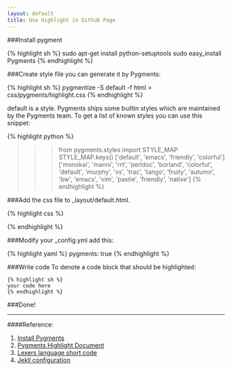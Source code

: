 ```yaml
---
layout: default
title: Use Highlight in Github Page 
---
```


###Install pygment

{% highlight sh %}
sudo apt-get install python-setuptools
sudo easy_install Pygments
{% endhighlight %}

###Create style file
you can generate it by Pygments:

{% highlight sh %}
pygmentize -S default -f html > css/pygments/highlight.css
{% endhighlight %}

default is a style. Pygments ships some builtin styles which are maintained by the Pygments team.
To get a list of known styles you can use this snippet:
 
{% highlight python %}
>>> from pygments.styles import STYLE_MAP
>>> STYLE_MAP.keys()
['default', 'emacs', 'friendly', 'colorful']
['monokai', 'manni', 'rrt', 'perldoc', 'borland', 'colorful', 'default', 'murphy', 'vs', 'trac', 'tango', 'fruity', 'autumn', 'bw', 'emacs', 'vim', 'pastie', 'friendly', 'native']
{% endhighlight %}

###Add the css file to _layout/default.html.

{% highlight css %}
<link rel="stylesheet" href="/css/pygments/highlight.css" />
{% endhighlight %}

###Modify your _config.yml add this:

{% highlight yaml %}
pygments: true
{% endhighlight %}

###Write code
To denote a code block that should be highlighted:

``` textile
{% highlight sh %}
your code here
{% endhighlight %}
```

###Done!

---
####Reference:
1. [Install Pygments](http://pygments.org/docs/installation/)
1. [Pygments Highlight Document](http://pygments.org/docs/styles/)
2. [Lexers language short code](http://pygments.org/docs/lexers/)
3. [Jekll configuration](https://github.com/mojombo/jekyll/wiki/Configuration)
